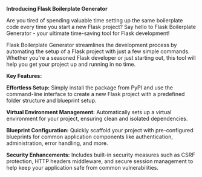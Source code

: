  **Introducing Flask Boilerplate Generator**

Are you tired of spending valuable time setting up the same boilerplate code every time you start a new Flask project? Say hello to Flask Boilerplate Generator - your ultimate time-saving tool for Flask development!

Flask Boilerplate Generator streamlines the development process by automating the setup of a Flask project with just a few simple commands. Whether you're a seasoned Flask developer or just starting out, this tool will help you get your project up and running in no time.

**Key Features:**

**Effortless Setup:** Simply install the package from PyPI and use the command-line interface to create a new Flask project with a predefined folder structure and blueprint setup.

**Virtual Environment Management:** Automatically sets up a virtual environment for your project, ensuring clean and isolated dependencies.

**Blueprint Configuration:** Quickly scaffold your project with pre-configured blueprints for common application components like authentication, administration, error handling, and more.

**Security Enhancements:** Includes built-in security measures such as CSRF protection, HTTP headers middleware, and secure session management to help keep your application safe from common vulnerabilities.

